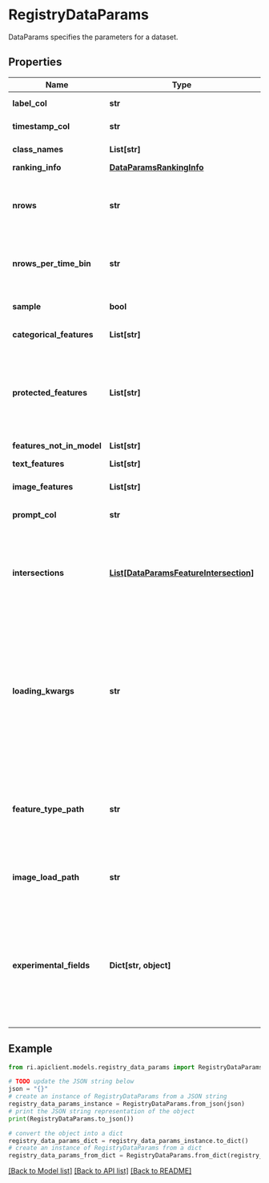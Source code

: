 # RegistryDataParams

DataParams specifies the parameters for a dataset.

## Properties

Name | Type | Description | Notes
------------ | ------------- | ------------- | -------------
**label_col** | **str** | Naming of special columns. | [optional] 
**timestamp_col** | **str** | Column to look at for CT timestamp. | [optional] 
**class_names** | **List[str]** | List of label class names. | [optional] 
**ranking_info** | [**DataParamsRankingInfo**](DataParamsRankingInfo.md) |  | [optional] 
**nrows** | **str** | Dataset size parameters. Number of rows of data to load and test. If null, will load all rows. | [optional] 
**nrows_per_time_bin** | **str** | Number of rows of data per time bin to load and test in CT. If null, will load all rows. | [optional] 
**sample** | **bool** | Whether to sample rows in the data. Default is True. | [optional] 
**categorical_features** | **List[str]** | Feature types and relations. | [optional] 
**protected_features** | **List[str]** | Features that are protected attributes. If Bias and Fairness category is specified, these tests will run only over protected_features. | [optional] 
**features_not_in_model** | **List[str]** |  | [optional] 
**text_features** | **List[str]** | Text features to run NLP tests over. | [optional] 
**image_features** | **List[str]** | Image features to run CV tests over. | [optional] 
**prompt_col** | **str** | Prompt template column for Generative tasks. | [optional] 
**intersections** | [**List[DataParamsFeatureIntersection]**](DataParamsFeatureIntersection.md) | A list of arrays of features. Each array represents the intersection of features on which certain subset and fairness tests are run. | [optional] 
**loading_kwargs** | **str** | Paths for external resources. Keyword arguments to be passed to the pandas loading function (either pd.read_CSV or pd.read_Parquet, depending on your data format). NOTE: if you wish to specify nrows, this should NOT be done with kwargs. | [optional] 
**feature_type_path** | **str** | Path to a CSV file that specifies the data type of each feature. The file should have two columns: FeatureName and FeatureType. | [optional] 
**image_load_path** | **str** | Path to a python file containing a custom function for loading images in the dataset. | [optional] 
**experimental_fields** | **Dict[str, object]** | Fields that enable experimental functionality.  WARNING: these fields are experimental; ie, their functionality may not be reliable or backwards-compatible. Do not use these fields in production. | [optional] 

## Example

```python
from ri.apiclient.models.registry_data_params import RegistryDataParams

# TODO update the JSON string below
json = "{}"
# create an instance of RegistryDataParams from a JSON string
registry_data_params_instance = RegistryDataParams.from_json(json)
# print the JSON string representation of the object
print(RegistryDataParams.to_json())

# convert the object into a dict
registry_data_params_dict = registry_data_params_instance.to_dict()
# create an instance of RegistryDataParams from a dict
registry_data_params_from_dict = RegistryDataParams.from_dict(registry_data_params_dict)
```
[[Back to Model list]](../README.md#documentation-for-models) [[Back to API list]](../README.md#documentation-for-api-endpoints) [[Back to README]](../README.md)

